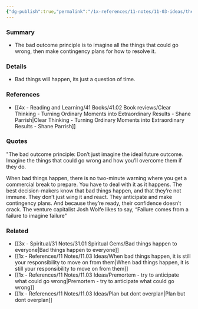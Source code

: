 ```yaml
---
{"dg-publish":true,"permalink":"/1x-references/11-notes/11-03-ideas/the-bad-outcome-principle/","title":"The bad outcome principle","created":"2023-12-22T20:28:31.000+03:00","updated":"2024-02-14T20:18:22.489+03:00"}
---
```



### Summary
- The bad outcome principle is to imagine all the things that could go wrong, then make contingency plans for how to resolve it.

### Details
- Bad things will happen, its just a question of time.

### References
- [[4x - Reading and Learning/41 Books/41.02 Book reviews/Clear Thinking - Turning Ordinary Moments into Extraordinary Results - Shane  Parrish\|Clear Thinking - Turning Ordinary Moments into Extraordinary Results - Shane  Parrish]]

### Quotes
"The bad outcome principle: Don’t just imagine the ideal future outcome. Imagine the things that could go wrong and how you’ll overcome them if they do.

When bad things happen, there is no two-minute warning where you get
a commercial break to prepare. You have to deal with it as it happens. The best decision-makers know that bad things happen, and that they’re not immune. They don’t just wing it and react. They anticipate and make contingency plans. And because they’re ready, their confidence doesn’t crack. The venture capitalist Josh Wolfe likes to say, “Failure comes from a failure to imagine failure"


### Related
- [[3x - Spiritual/31 Notes/31.01 Spiritual Gems/Bad things happen to everyone\|Bad things happen to everyone]]
- [[1x - References/11 Notes/11.03 Ideas/When bad things happen, it is still your responsibility to move on from them\|When bad things happen, it is still your responsibility to move on from them]]
- [[1x - References/11 Notes/11.03 Ideas/Premortem - try to anticipate what could go wrong\|Premortem - try to anticipate what could go wrong]]
- [[1x - References/11 Notes/11.03 Ideas/Plan but dont overplan\|Plan but dont overplan]]